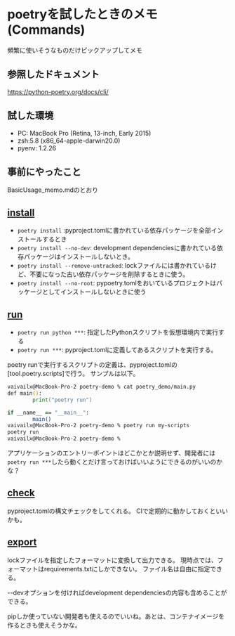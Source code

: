# poetryを試したときのメモ(Commands)

頻繁に使いそうなものだけピックアップしてメモ

## 参照したドキュメント

https://python-poetry.org/docs/cli/

## 試した環境

* PC: MacBook Pro (Retina, 13-inch, Early 2015)
* zsh:5.8 (x86_64-apple-darwin20.0)
* pyenv: 1.2.26

## 事前にやったこと

BasicUsage_memo.mdのとおり

## [install](https://python-poetry.org/docs/cli/#install)

* `poetry install` :pyproject.tomlに書かれている依存パッケージを全部インストールするとき
* `poetry install --no-dev`: development dependenciesに書かれている依存パッケージはインストールしないとき。
* `poetry install --remove-untracked`: lockファイルには書かれているけど、不要になった古い依存パッケージを削除するときに使う。
* `poetry install --no-root`: pypoetry.tomlをおいているプロジェクトはパッケージとしてインストールしないときに使う

## [run](https://python-poetry.org/docs/cli/#run)

* `poetry run python ***`: 指定したPythonスクリプトを仮想環境内で実行する
* `poetry run ***`: pyproject.tomlに定義してあるスクリプトを実行する。

poetry runで実行するスクリプトの定義は、pyproject.tomlの[tool.poetry.scripts]で行う。
サンプルは以下。

```zsh
vaivailx@MacBook-Pro-2 poetry-demo % cat poetry_demo/main.py
def main():
        print("poetry run")

if __name__ == "__main__":
        main()
vaivailx@MacBook-Pro-2 poetry-demo % poetry run my-scripts
poetry run
vaivailx@MacBook-Pro-2 poetry-demo %
```

アプリケーションのエントリーポイントはどこかとか説明せず、開発者には`poetry run ***`したら動くとだけ言っておけばいいようにできるのがいいのかな？

## [check](https://python-poetry.org/docs/cli/#check)

pyproject.tomlの構文チェックをしてくれる。
CIで定期的に動かしておくといいかも。

## [export](https://python-poetry.org/docs/cli/#export)

lockファイルを指定したフォーマットに変換して出力できる。
現時点では、フォーマットはrequirements.txtにしかできない。
ファイル名は自由に指定できる。

--devオプションを付ければdevelopment dependenciesの内容も含めることができる。

pipしか使っていない開発者も使えるのでいいね。あとは、コンテナイメージを作るときも使えそうかな。


